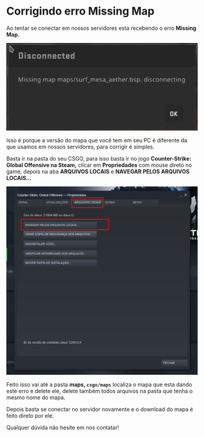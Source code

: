 # Corrigindo erro Missing Map

Ao tentar se conectar em nossos servidores esta recebendo o erro **Missing Map.**

![Erro Missing Map](<../.gitbook/assets/image (4).png>)

Isso é porque a versão do mapa que você tem em seu PC é diferente da que usamos em nossos servidores, para corrigir é simples.

Basta ir na pasta do seu CSGO, para isso basta ir no jogo **Counter-Strike: Global Offensive na Steam,** clicar em **Propriedades** com mouse direto no game, depois na aba **ARQUIVOS LOCAIS** e **NAVEGAR PELOS ARQUIVOS LOCAIS...**

![](<../.gitbook/assets/image (5).png>)

Feito isso vai até a pasta **maps, `csgo/maps`** localiza o mapa que esta dando este erro e delete ele, delete também todos arquivos na pasta que tenha o mesmo nome do mapa.

Depois basta se conectar no servidor novamente e o download do mapa é feito direto por ele.

Qualquer dúvida não hesite em nos contatar!

